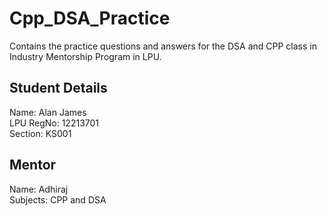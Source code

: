 # Cpp_DSA_Practice
Contains the practice questions and answers for the DSA and CPP class in Industry Mentorship Program in LPU.

## Student Details
Name: Alan James \
LPU RegNo: 12213701 \
Section: KS001

## Mentor
Name: Adhiraj \
Subjects: CPP and DSA
